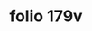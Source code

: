 ---
layout: edition
title: folio 179v
manuscript: Florence, Biblioteca Marucelliana, Carte Rajna XIX.15
sigla: R
iip: r179v.tif
milestone: 358
---